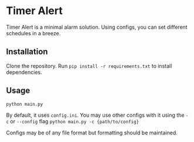 # Timer Alert
Timer Alert is a minimal alarm solution. Using configs, you can set different schedules in a breeze. 

## Installation
Clone the repository. Run `pip install -r requirements.txt` to install dependencies.

## Usage
`python main.py`

By default, it uses `config.ini`. You may use other configs with it using the `-c` or `--config` flag
`python main.py -c {path/to/config}`

Configs may be of any file format but formatting should be maintained.